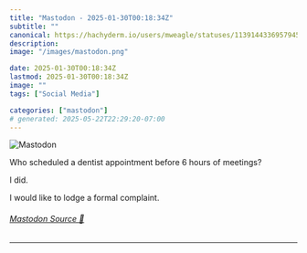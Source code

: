 ```yaml
---
title: "Mastodon - 2025-01-30T00:18:34Z"
subtitle: ""
canonical: https://hachyderm.io/users/mweagle/statuses/113914433695794594
description:
image: "/images/mastodon.png"

date: 2025-01-30T00:18:34Z
lastmod: 2025-01-30T00:18:34Z
image: ""
tags: ["Social Media"]

categories: ["mastodon"]
# generated: 2025-05-22T22:29:20-07:00
---
```

![Mastodon](/images/mastodon.png)

<p>Who scheduled a dentist appointment before 6 hours of meetings? </p><p>I did.</p><p>I would like to lodge a formal complaint.</p>


###### [Mastodon Source 🐘](https://hachyderm.io/@mweagle/113914433695794594)

___
